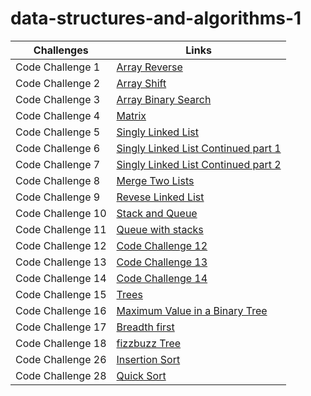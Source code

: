 

# data-structures-and-algorithms-1

Challenges | Links
---------- | ------
Code Challenge 1 | [Array Reverse](https://github.com/401-advanced-javascript-Anolla/data-structures-and-algorithms-1/pull/1)
Code Challenge 2 | [Array Shift](https://github.com/401-advanced-javascript-Anolla/data-structures-and-algorithms-1/pull/2) 
Code Challenge 3 | [Array Binary Search](https://github.com/401-advanced-javascript-Anolla/data-structures-and-algorithms-1/pull/3)
Code Challenge 4 | [Matrix](https://docs.google.com/spreadsheets/d/1Tj5chS-pZ5IycOafbB336T6LvghVpM_MJpU_4QPynww/edit#gid=0)
Code Challenge 5 | [Singly Linked List](https://github.com/401-advanced-javascript-Anolla/data-structures-and-algorithms-1/pull/5)
Code Challenge 6 | [Singly Linked List Continued part 1](https://github.com/401-advanced-javascript-Anolla/data-structures-and-algorithms-1/pull/7)
Code Challenge 7 | [Singly Linked List Continued part 2](https://github.com/401-advanced-javascript-Anolla/data-structures-and-algorithms-1/pull/8)
Code Challenge 8 | [Merge Two Lists](https://github.com/401-advanced-javascript-Anolla/data-structures-and-algorithms-1/pull/9)
Code Challenge 9 | [Revese Linked List](https://github.com/401-advanced-javascript-Anolla/data-structures-and-algorithms-1/pull/10)
Code Challenge 10 | [Stack and Queue](https://github.com/401-advanced-javascript-Anolla/data-structures-and-algorithms-1/pull/11)
Code Challenge 11 | [Queue with stacks](https://github.com/401-advanced-javascript-Anolla/data-structures-and-algorithms-1/pull/12)
Code Challenge 12 | [Code Challenge 12](https://github.com/401-advanced-javascript-Anolla/data-structures-and-algorithms-1/pull/14)
Code Challenge 13 | [Code Challenge 13](https://github.com/401-advanced-javascript-Anolla/data-structures-and-algorithms-1/pull/13)
Code Challenge 14 | [Code Challenge 14]()
Code Challenge 15 | [Trees](https://github.com/401-advanced-javascript-Anolla/data-structures-and-algorithms-1/pull/15)
Code Challenge 16 | [Maximum Value in a Binary Tree](https://github.com/401-advanced-javascript-Anolla/data-structures-and-algorithms-1/pull/18)
Code Challenge 17 | [Breadth first](https://github.com/401-advanced-javascript-Anolla/data-structures-and-algorithms-1/pull/17)
Code Challenge 18 | [fizzbuzz Tree](https://github.com/401-advanced-javascript-Anolla/data-structures-and-algorithms-1/pull/16)
Code Challenge 26 | [Insertion Sort](https://github.com/401-advanced-javascript-Anolla/data-structures-and-algorithms-1/pull/19)
Code Challenge 28 | [Quick Sort](https://github.com/401-advanced-javascript-Anolla/data-structures-and-algorithms-1/pull/21)

